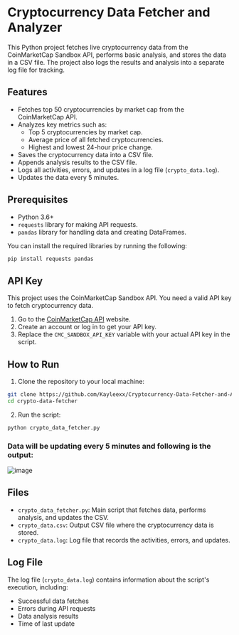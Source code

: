 # Cryptocurrency Data Fetcher and Analyzer

This Python project fetches live cryptocurrency data from the CoinMarketCap Sandbox API, performs basic analysis, and stores the data in a CSV file. The project also logs the results and analysis into a separate log file for tracking.

## Features

- Fetches top 50 cryptocurrencies by market cap from the CoinMarketCap API.
- Analyzes key metrics such as:
  - Top 5 cryptocurrencies by market cap.
  - Average price of all fetched cryptocurrencies.
  - Highest and lowest 24-hour price change.
- Saves the cryptocurrency data into a CSV file.
- Appends analysis results to the CSV file.
- Logs all activities, errors, and updates in a log file (`crypto_data.log`).
- Updates the data every 5 minutes.

## Prerequisites

- Python 3.6+
- `requests` library for making API requests.
- `pandas` library for handling data and creating DataFrames.

You can install the required libraries by running the following:

```bash
pip install requests pandas
```

## API Key

This project uses the CoinMarketCap Sandbox API. You need a valid API key to fetch cryptocurrency data.

1. Go to the [CoinMarketCap API](https://coinmarketcap.com/api/) website.
2. Create an account or log in to get your API key.
3. Replace the `CMC_SANDBOX_API_KEY` variable with your actual API key in the script.

## How to Run

1. Clone the repository to your local machine:

```bash
git clone https://github.com/Kayleexx/Cryptocurrency-Data-Fetcher-and-Analyzer.git
cd crypto-data-fetcher
```


2. Run the script:

```bash
python crypto_data_fetcher.py
```

### Data will be updating every 5 minutes and following is the output:
![image](https://github.com/user-attachments/assets/acc278f8-8c55-4316-a04c-388ceb76966a)




## Files

- `crypto_data_fetcher.py`: Main script that fetches data, performs analysis, and updates the CSV.
- `crypto_data.csv`: Output CSV file where the cryptocurrency data is stored.
- `crypto_data.log`: Log file that records the activities, errors, and updates.

## Log File

The log file (`crypto_data.log`) contains information about the script's execution, including:

- Successful data fetches
- Errors during API requests
- Data analysis results
- Time of last update


